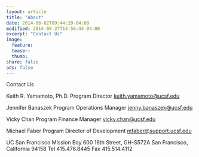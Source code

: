 ```yaml
---
layout: article
title: "About"
date: 2014-06-02T09:44:20-04:00
modified: 2014-08-27T14:56:44-04:00
excerpt: "Contact Us"
image:
  feature:
  teaser:
  thumb:
share: false
ads: false
---
```


Contact Us

Keith R. Yamamoto, Ph.D.
Program Director
keith.yamamoto@ucsf.edu

Jennifer Banaszek
Program Operations Manager
jenny.banaszek@ucsf.edu

Vicky Chan
Program Finance Manager
vicky.chan@ucsf.edu

Michael Faber
Program Director of Development
mfaber@support.ucsf.edu

UC San Francisco Mission Bay
600 16th Street, GH-S572A
San Francisco, California 94158
Tel 415.476.8445
Fax 415.514.4112